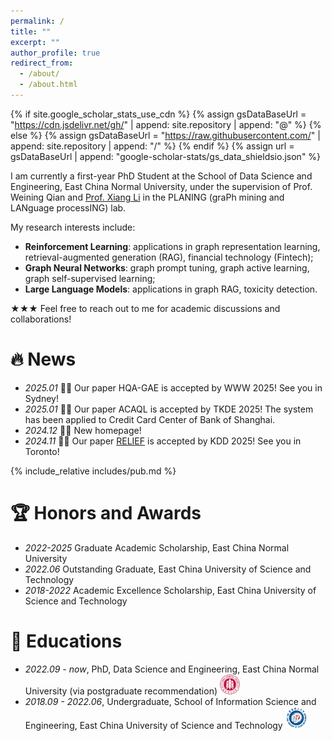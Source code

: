 ```yaml
---
permalink: /
title: ""
excerpt: ""
author_profile: true
redirect_from: 
  - /about/
  - /about.html
---
```


{% if site.google_scholar_stats_use_cdn %}
{% assign gsDataBaseUrl = "https://cdn.jsdelivr.net/gh/" | append: site.repository | append: "@" %}
{% else %}
{% assign gsDataBaseUrl = "https://raw.githubusercontent.com/" | append: site.repository | append: "/" %}
{% endif %}
{% assign url = gsDataBaseUrl | append: "google-scholar-stats/gs_data_shieldsio.json" %}

<span class='anchor' id='about-me'></span>

I am currently a first-year PhD Student at the School of Data Science and Engineering, East China Normal University, under the supervision of Prof. Weining Qian and [Prof. Xiang Li](https://lixiang3776.github.io/) in the PLANING (graPh mining and LANguage processING) lab.

My research interests include:
- **Reinforcement Learning**: applications in graph representation learning, retrieval-augmented generation (RAG), financial technology (Fintech);
- **Graph Neural Networks**: graph prompt tuning, graph active learning, graph self-supervised learning;
- **Large Language Models**: applications in graph RAG, toxicity detection.

★★★ Feel free to reach out to me for academic discussions and collaborations!


<span class='anchor' id='publications'></span>

# 🔥 News
- *2025.01* 🥂🥂 Our paper HQA-GAE is accepted by WWW 2025! See you in Sydney!
- *2025.01* 🥂🥂 Our paper ACAQL is accepted by TKDE 2025! The system has been applied to Credit Card Center of Bank of Shanghai.
- *2024.12* 🎉🎉 New homepage!
- *2024.11* 🥂🥂 Our paper [RELIEF](https://arxiv.org/pdf/2408.03195) is accepted by KDD 2025! See you in Toronto!

{% include_relative includes/pub.md %}


# 🏆 Honors and Awards
- *2022-2025* Graduate Academic Scholarship, East China Normal University
- *2022.06* Outstanding Graduate, East China University of Science and Technology
- *2018-2022* Academic Excellence Scholarship, East China University of Science and Technology 


# 📖 Educations
- *2022.09 - now*, PhD, Data Science and Engineering, East China Normal University (via postgraduate recommendation) <img src='./images/logos/ecnu.png' style='width: 2.3em;'>
- *2018.09 - 2022.06*, Undergraduate, School of Information Science and Engineering, East China University of Science and Technology  <img src='./images/logos/ecust.png' style='width: 2.5em;'>


<!-- # 💬 Invited Talks
- *2021.06*, Lorem ipsum dolor sit amet, consectetur adipiscing elit. Vivamus ornare aliquet ipsum, ac tempus justo dapibus sit amet. 
- *2021.03*, Lorem ipsum dolor sit amet, consectetur adipiscing elit. Vivamus ornare aliquet ipsum, ac tempus justo dapibus sit amet.  \| [\[video\]](https://github.com/) -->


<!-- # 💻 Internships -->
<!-- - *2023.11 - now* NLP Research Intern, NLP Group, Shanghai AI Laboratory <img src='./images/logos/shailab-logo.svg' style='width: 1.90em;'>, Shanghai, China. -->